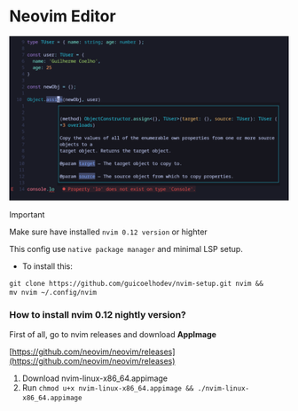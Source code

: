 # Neovim Editor

![nvim_demo](./.github/nvim.png)

>[!IMPORTANT]
> Make sure have installed `nvim 0.12 version` or highter

This config use `native package manager` and minimal LSP setup.

- To install this:

```
git clone https://github.com/guicoelhodev/nvim-setup.git nvim &&
mv nvim ~/.config/nvim
```


### How to install nvim 0.12 nightly version?

First of all, go to nvim releases and download **AppImage**

[https://github.com/neovim/neovim/releases](https://github.com/neovim/neovim/releases)

1.  Download nvim-linux-x86_64.appimage
2.  Run `chmod u+x nvim-linux-x86_64.appimage && ./nvim-linux-x86_64.appimage`


